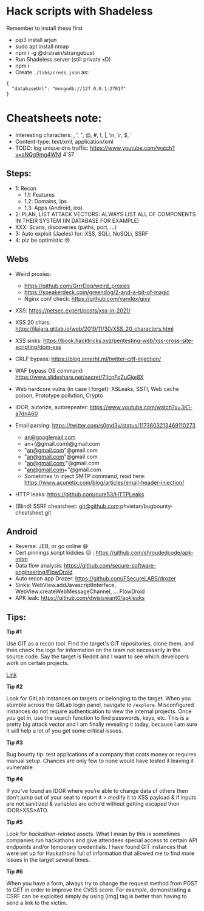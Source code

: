 # Hack scripts with Shadeless

Remember to install these first

- pip3 install arjun
- sudo apt install nmap
- npm i -g @drstrain/strangebust
- Run Shadeless server (still private xD)
- npm i
- Create `./libs/creds.json` as:
```
{
  "databaseUrl": "mongodb://127.0.0.1:27017"
}
```

# Cheatsheets note:
- Interesting characters: \, ', ", @, #, !, |, \n, \r, $, `
- Content-type: text/xml, application/xml
- TODO: log unique dns traffic: https://www.youtube.com/watch?v=aNQg9mg4WNI 4'37

## Steps:

- 1: Recon
  + 1.1: Features
  + 1.2: Domains, Ips
  + 1.3: Apps (Android, ios)
- 2: PLAN, LIST ATTACK VECTORS: ALWAYS LIST ALL OF COMPONENTS IN THEIR SYSTEM (IN DATABASE FOR EXAMPLE)
- XXX: Scans, discoveries (paths, port, ...) 
- 3: Auto exploit (Jaeles) for: XSS, SQLi, NoSQLi, SSRF
- 4: plz be optimistic :cry:

## Webs

- Weird proxies: 
  + https://github.com/GrrrDog/weird_proxies
  + https://speakerdeck.com/greendog/2-and-a-bit-of-magic
  + Nginx conf check: https://github.com/yandex/gixy
  
- XSS: https://netsec.expert/posts/xss-in-2021/
- XSS 20 chars: https://jlajara.gitlab.io/web/2019/11/30/XSS_20_characters.html
- XSS sinks: https://book.hacktricks.xyz/pentesting-web/xss-cross-site-scripting/dom-xss
- CRLF bypass: https://blog.innerht.ml/twitter-crlf-injection/
- WAF bypass OS command: https://www.slideshare.net/secret/7IIcnFoZuGke8X
- Web hardcore vulns (in case I forget): XSLeaks, SSTI, Web cache poison, Prototype pollution, Crypto
- IDOR, autorize, autorepeater: https://www.youtube.com/watch?v=3K1-a7dnA60
- Email parsing: https://twitter.com/s0md3v/status/1173603213469110273
  + an@googlemail.com
  + an+(@gmail.com)@gmail.com
  + "an@gmail.com"@gmail.com
  + "<an@gmail.com>"@gmail.com
  + "an@gmail.com;"@gmail.com
  + "an@gmail.com+"@gmail.com
  + Sometimes \n inject SMTP command, read here: https://www.acunetix.com/blog/articles/email-header-injection/
- HTTP leaks: https://github.com/cure53/HTTPLeaks
- (Blind) SSRF cheatsheet: git@github.com:phvietan/bugbounty-cheatsheet.git

## Android

- Reverse: JEB, or go online :smile:
- Cert pinnings script kiddies :cry: : https://github.com/shroudedcode/apk-mitm
- Data flow analysis: https://github.com/secure-software-engineering/FlowDroid
- Auto recon app Drozer: https://github.com/FSecureLABS/drozer
- Sinks: WebView.addJavascriptInterface, WebView.createWebMessageChannel, ... FlowDroid
- APK leak: https://github.com/dwisiswant0/apkleaks

## Tips:

**Tip #1**

Use GIT as a recon tool. Find the target's GIT repositories, clone them, and then check the logs for information on the team not necessarily in the source code. Say the target is Reddit and I want to see which developers work on certain projects.

[Link](https://gist.github.com/EdOverflow/a9aad69a690d97a8da20cd4194ca6596 )

**Tip #2**

Look for GitLab instances on targets or belonging to the target. When you stumble across the GitLab login panel, navigate to `/explore`. Misconfigured instances do not require authentication to view the internal projects. Once you get in, use the search function to find passwords, keys, etc. This is a pretty big attack vector and I am finally revealing it today, because I am sure it will help a lot of you get some critical issues.

**Tip #3**

Bug bounty tip: test applications of a company that costs money or requires manual setup. Chances are only few to none would have tested it leaving it vulnerable. 

**Tip #4**

If you’ve found an IDOR where you’re able to change data of others then don’t jump out of your seat to report it > modify it to XSS payload & if inputs are not sanitized & variables are echo’d without getting escaped then IDOR>XSS>ATO.

**Tip #5**

Look for *hackathon-related* assets. What I mean by this is sometimes companies run hackathons and give attendees special access to certain API endpoints and/or temporary credentials. I have found GIT instances that were set up for Hackathons full of information that allowed me to find more issues in the target several times.

**Tip #6**

When you have a form, always try to change the request method from POST to GET in order to improve the CVSS score.
For example, demonstrating a CSRF can be exploited simply by using \[img\] tag is better than having to send a link to the victim.


